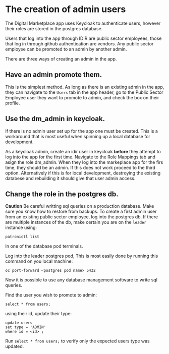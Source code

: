 # The creation of admin users

The Digital Marketplace app uses Keycloak to authenticate users, however their roles are stored in the postgres database.  

Users that log into the app through IDIR are public sector employees, those that log in through github authentication are vendors. Any public sector employee can be promoted to an admin by another admin.

There are three ways of creating an admin in the app. 

## Have an admin promote them.

This is the simplest method. As long as there is an existing admin in the app, they can navigate to the `Users` tab in the app header, go to the Public Sector Employee user they want to promote to admin, and check the box on their profile.

## Use the dm_admin in keycloak.

If there is no admin user set up for the app one must be created.  This is a workaround that is most useful when spinning up a local database for development.  

As a keycloak admin, create an idir user in keycloak **before** they attempt to log into the app for the first time.  Navigate to the Role Mappings tab and asign the role dm_admin.  When they log into the markeplace app for the firs time, they should be an admin.  If this does not work proceed to the third option. Alternatively if this is for local development, destroying the existing databese and rebuilding it should give that user admin access.

## Change the role in the postgres db.

**Caution** Be careful writting sql queries on a production database.  Make sure you know how to restore from backups.  To create a first admin user from an existing public sector employee, log into the postgres db.  If there are multiple instances of the db, make certain you are on the `leader` instance using: 

`patronictl list`

In one of the database pod terminals.

Log into the leader postgres pod, This is most easily done by running this command on you local machine:

`oc port-forward <postgres pod name> 5432`

Now it is possible to use any database management software to write sql queries.

Find the user you wish to promote to admin:

`select * from users;`

using their id, update their type:

```
update users
set type = 'ADMIN'
where id = <id> ;
```

Run `select * from users;` to verify only the expected users type was updated.
